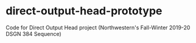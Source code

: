 # direct-output-head-prototype
Code for Direct Output Head project (Northwestern's Fall-Winter 2019-20 DSGN 384 Sequence)
